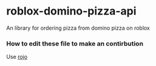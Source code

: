 # roblox-domino-pizza-api 
An library for ordering pizza from domino pizza on roblox
### How to edit these file to make an contirbution
Use [rojo](http://rojo.space)
